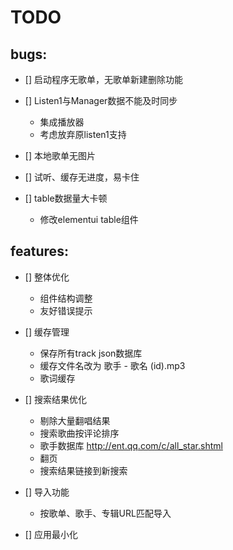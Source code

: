 
TODO
===



bugs:
---

- [] 启动程序无歌单，无歌单新建删除功能

- [] Listen1与Manager数据不能及时同步
  - 集成播放器
  - 考虑放弃原listen1支持 

- [] 本地歌单无图片

- [] 试听、缓存无进度，易卡住


- [] table数据量大卡顿
  - 修改elementui table组件
  
features:
---


- [] 整体优化
  - 组件结构调整
  - 友好错误提示




    
- [] 缓存管理
  - 保存所有track json数据库
  - 缓存文件名改为 歌手 - 歌名 (id).mp3
  - 歌词缓存
 
- [] 搜索结果优化
  - 剔除大量翻唱结果
  - 搜索歌曲按评论排序
  - 歌手数据库 http://ent.qq.com/c/all_star.shtml
  - 翻页
  - 搜索结果链接到新搜索
    
- [] 导入功能    
    - 按歌单、歌手、专辑URL匹配导入

- [] 应用最小化

